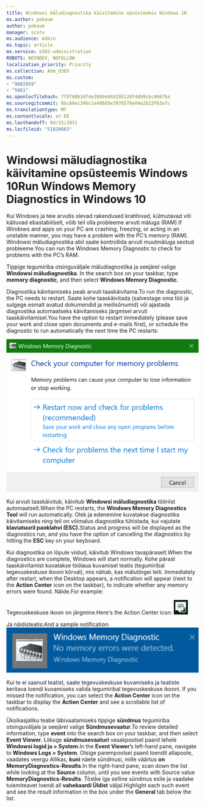 ```yaml
---
title: Windowsi mäludiagnostika käivitamine opsüsteemis Windows 10
ms.author: pebaum
author: pebaum
manager: scotv
ms.audience: Admin
ms.topic: article
ms.service: o365-administration
ROBOTS: NOINDEX, NOFOLLOW
localization_priority: Priority
ms.collection: Adm_O365
ms.custom:
- "9002959"
- "5661"
ms.openlocfilehash: ff8f80b3df4e3809e844195128f4d99cbc4667be
ms.sourcegitcommit: 8bc60ec34bc1e40685e3976576e04a2623f63a7c
ms.translationtype: MT
ms.contentlocale: et-EE
ms.lasthandoff: 04/15/2021
ms.locfileid: "51826663"
---
```

# <a name="run-windows-memory-diagnostics-in-windows-10"></a><span data-ttu-id="35f4f-102">Windowsi mäludiagnostika käivitamine opsüsteemis Windows 10</span><span class="sxs-lookup"><span data-stu-id="35f4f-102">Run Windows Memory Diagnostics in Windows 10</span></span>

<span data-ttu-id="35f4f-103">Kui Windows ja teie arvutis olevad rakendused krahhivad, külmutavad või käituvad ebastabiilselt, võib teil olla probleeme arvuti mäluga (RAM).</span><span class="sxs-lookup"><span data-stu-id="35f4f-103">If Windows and apps on your PC are crashing, freezing, or acting in an unstable manner, you may have a problem with the PC’s memory (RAM).</span></span> <span data-ttu-id="35f4f-104">Windowsi mäludiagnostika abil saate kontrollida arvuti muutmäluga seotud probleeme.</span><span class="sxs-lookup"><span data-stu-id="35f4f-104">You can run the Windows Memory Diagnostic to check for problems with the PC’s RAM.</span></span>

<span data-ttu-id="35f4f-105">Tippige tegumiriba otsinguväljale mäludiagnostika ja seejärel valige **Windowsi mäludiagnostika**. </span><span class="sxs-lookup"><span data-stu-id="35f4f-105">In the search box on your taskbar, type **memory diagnostic**, and then select **Windows Memory Diagnostic**.</span></span> 

<span data-ttu-id="35f4f-106">Diagnostika käivitamiseks peab arvuti taaskäivitama.</span><span class="sxs-lookup"><span data-stu-id="35f4f-106">To run the diagnostic, the PC needs to restart.</span></span> <span data-ttu-id="35f4f-107">Saate kohe taaskäivitada (salvestage oma töö ja sulgege esmalt avatud dokumendid ja meilisõnumid) või ajastada diagnostika automaatseks käivitamiseks järgmisel arvuti taaskäivitamisel.</span><span class="sxs-lookup"><span data-stu-id="35f4f-107">You have the option to restart immediately (please save your work and close open documents and e-mails first), or schedule the diagnostic to run automatically the next time the PC restarts:</span></span>

![Windowsi mäludiagnostika](media/windows-memory-diagnostic.png)

<span data-ttu-id="35f4f-109">Kui arvuti taaskäivitub, käivitub **Windowsi mäludiagnostika** tööriist automaatselt.</span><span class="sxs-lookup"><span data-stu-id="35f4f-109">When the PC restarts, the **Windows Memory Diagnostics Tool** will run automatically.</span></span> <span data-ttu-id="35f4f-110">Olek ja edenemine kuvatakse diagnostika käivitamiseks ning teil on võimalus diagnostika tühistada, kui vajutate **klaviatuuril paoklahvi (ESC).**</span><span class="sxs-lookup"><span data-stu-id="35f4f-110">Status and progress will be displayed as the diagnostics run, and you have the option of cancelling the diagnostics by hitting the **ESC** key on your keyboard.</span></span>

<span data-ttu-id="35f4f-111">Kui diagnostika on lõpule viidud, käivitub Windows tavapäraselt.</span><span class="sxs-lookup"><span data-stu-id="35f4f-111">When the diagnostics are complete, Windows will start normally.</span></span>
<span data-ttu-id="35f4f-112">Kohe pärast taaskäivitamist kuvatakse töölaua kuvamisel teatis (tegumiribal tegevuskeskuse ikooni kõrval), mis näitab, kas mälutõrgei leiti. </span><span class="sxs-lookup"><span data-stu-id="35f4f-112">Immediately after restart, when the Desktop appears, a notification will appear (next to the **Action Center** icon on the taskbar), to indicate whether any memory errors were found.</span></span> <span data-ttu-id="35f4f-113">Näide.</span><span class="sxs-lookup"><span data-stu-id="35f4f-113">For example:</span></span>

<span data-ttu-id="35f4f-114">Tegevuskeskuse ikoon on järgmine.</span><span class="sxs-lookup"><span data-stu-id="35f4f-114">Here's the Action Center icon:</span></span> ![Tegevuskeskuse ikoon](media/action-center-icon.png) 

<span data-ttu-id="35f4f-116">Ja näidisteatis:</span><span class="sxs-lookup"><span data-stu-id="35f4f-116">And a sample notification:</span></span> ![Mälutõrgeteta](media/no-memory-errors.png)

<span data-ttu-id="35f4f-118">Kui te ei saanud teatist, saate tegevuskeskuse kuvamiseks  ja teatiste keritava loendi kuvamiseks valida tegumiribal tegevuskeskuse ikooni. </span><span class="sxs-lookup"><span data-stu-id="35f4f-118">If you missed the notification, you can select the **Action Center** icon  on the taskbar to display the **Action Center** and see a scrollable list of notifications.</span></span>

<span data-ttu-id="35f4f-119">Üksikasjaliku teabe läbivaatamiseks tippige **sündmus** tegumiriba otsinguväljale ja seejärel valige **Sündmusevaatur**.</span><span class="sxs-lookup"><span data-stu-id="35f4f-119">To review detailed information, type **event** into the search box on your taskbar, and then select **Event Viewer**.</span></span> <span data-ttu-id="35f4f-120">Liikuge **sündmusevaaturi** vasakpoolsel paanil lehele **Windowsi logid ja > System**.</span><span class="sxs-lookup"><span data-stu-id="35f4f-120">In the **Event Viewer**’s left-hand pane, navigate to **Windows Logs > System**.</span></span> <span data-ttu-id="35f4f-121">Otsige parempoolsel paanil loendit allapoole, vaadates veergu Allikas, **kuni** näete sündmusi, mille väärtus **on MemoryDiagnostics-Results**.</span><span class="sxs-lookup"><span data-stu-id="35f4f-121">In the right-hand pane, scan down the list while looking at the **Source** column, until you see events with Source value **MemoryDiagnostics-Results**.</span></span> <span data-ttu-id="35f4f-122">Tõstke iga selline sündmus esile ja vaadake tulemiteavet loendi all **vahekaardi Üldist** väljal.</span><span class="sxs-lookup"><span data-stu-id="35f4f-122">Highlight each such event and see the result information in the box under the **General** tab below the list.</span></span>
